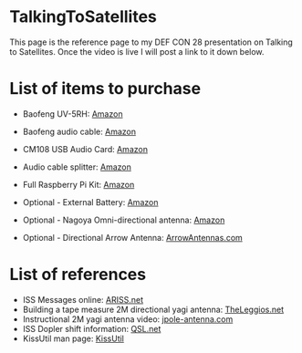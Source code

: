 # TalkingToSatellites

This page is the reference page to my DEF CON 28 presentation on Talking to Satellites. Once the video is live I will post a link to it down below.

# List of items to purchase
* Baofeng UV-5RH: [Amazon](https://www.amazon.com/gp/product/B0716ZCX5W/ref=ppx_yo_dt_b_search_asin_title?ie=UTF8&psc=1)

* Baofeng audio cable: [Amazon](https://www.amazon.com/BTECH-APRS-K1-Interface-APRSDroid-Compatible/dp/B01LMIBAZW/ref=sr_1_3?dchild=1&keywords=baofeng+audio+cable&qid=1596126162&s=electronics&sr=1-3)
* CM108 USB Audio Card: [Amazon](https://www.amazon.com/gp/product/B07T4B3MP7/ref=ppx_yo_dt_b_search_asin_title?ie=UTF8&psc=1)
* Audio cable splitter: [Amazon](https://www.amazon.com/gp/product/B00PYZ2BT4/ref=ppx_od_dt_b_asin_title_s00?ie=UTF8&psc=1)
* Full Raspberry Pi Kit: [Amazon](https://www.amazon.com/CanaKit-Raspberry-Starter-Premium-Black/dp/B07BCC8PK7/ref=sr_1_6?dchild=1&keywords=raspberry+pi+kit&qid=1596126324&sr=8-6)
* Optional - External Battery: [Amazon](https://www.amazon.com/Anker-PowerCore-Ultra-Compact-High-Speed-Technology/dp/B0194WDVHI/ref=sr_1_4?dchild=1&keywords=anker+battery&qid=1596126420&sr=8-4)
* Optional - Nagoya Omni-directional antenna: [Amazon](https://www.amazon.com/Authentic-NA-771-15-6-Inch-SMA-Female-BTECH/dp/B00KC4PWQQ/ref=pd_bxgy_2/140-0310926-7173621?_encoding=UTF8&pd_rd_i=B00KC4PWQQ&pd_rd_r=7aba5bd3-1cc9-4b62-8c28-c7fcc09674a8&pd_rd_w=2P2Yz&pd_rd_wg=9FgeO&pf_rd_p=ce6c479b-ef53-49a6-845b-bbbf35c28dd3&pf_rd_r=4K58EPBA354WAJVV5KCE&psc=1&refRID=4K58EPBA354WAJVV5KCE)
* Optional - Directional Arrow Antenna: [ArrowAntennas.com](http://www.arrowantennas.com/arrowii/146-437.html)



# List of references

* ISS Messages online: [ARISS.net](http://ariss.net/)
* Building a tape measure 2M directional yagi antenna: [TheLeggios.net](http://theleggios.net/wb2hol/projects/rdf/tape_bm.htm)
* Instructional 2M yagi antenna video: [jpole-antenna.com](https://www.jpole-antenna.com/2017/02/07/build-it-2-meter-tape-measure-yagi-beam-antenna/)
* ISS Dopler shift information: [QSL.net](https://www.qsl.net/dg7ro/iss/afu/doppl-e.htm)
* KissUtil man page: [KissUtil](https://www.mankier.com/1/kissutil)
